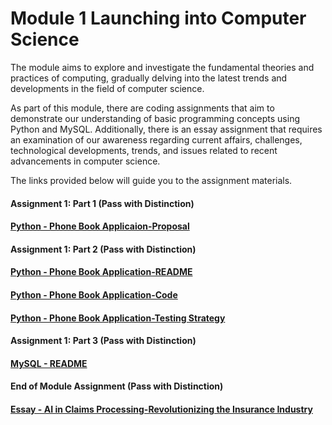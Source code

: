 # Module 1 Launching into Computer Science

The module aims to explore and investigate the fundamental theories and practices of computing, gradually delving into the latest trends and developments in the field of computer science.

As part of this module, there are coding assignments that aim to demonstrate our understanding of basic programming concepts using Python and MySQL. Additionally, there is an essay assignment that requires an examination of our awareness regarding current affairs, challenges, technological developments, trends, and issues related to recent advancements in computer science.

The links provided below will guide you to the assignment materials. 

#### Assignment 1: Part 1 (Pass with Distinction)
#### [Python - Phone Book Applicaion-Proposal](https://helenhelene.github.io/eportfolio/pdf/Module01_Python_Proposal.pdf)


#### Assignment 1: Part 2 (Pass with Distinction)
#### [Python - Phone Book Application-README](https://helenhelene.github.io/eportfolio/pdf/Module01_Python_README.pdf)
#### [Python - Phone Book Application-Code](https://helenhelene.github.io/eportfolio/pdf/Module01_Python_Code.pdf)
#### [Python - Phone Book Application-Testing Strategy](https://helenhelene.github.io/eportfolio/pdf/Module01_Python_TestingStrategy.pdf)


#### Assignment 1: Part 3 (Pass with Distinction)
#### [MySQL - README](https://helenhelene.github.io/eportfolio/pdf/Module01_MySQL_README.pdf)


#### End of Module Assignment (Pass with Distinction)
#### [Essay - AI in Claims Processing-Revolutionizing the Insurance Industry](https://helenhelene.github.io/eportfolio/pdf/Module01_AI_InsurClaims.pdf)


